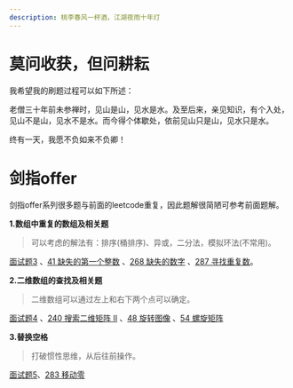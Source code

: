 ```yaml
---
description: 桃李春风一杯酒，江湖夜雨十年灯
---
```


# 莫问收获，但问耕耘

我希望我的刷题过程可以如下所述：

老僧三十年前未参禅时，见山是山，见水是水。及至后来，亲见知识，有个入处，见山不是山，见水不是水。而今得个体歇处，依前见山只是山，见水只是水。

终有一天，我愿不负如来不负卿！

# 剑指offer

剑指offer系列很多题与前面的leetcode重复，因此题解很简陋可参考前面题解。

**1.数组中重复的数组及相关题**

> 可以考虑的解法有：排序(桶排序)、异或，二分法，模拟环法(不常用)。

[面试题3](offer3.md) 、[41 缺失的第一个整数](41.md) 、[268 缺失的数字](268.md) 、[287 寻找重复数](287.md)。

**2.二维数组的查找及相关题**

> 二维数组可以通过左上和右下两个点可以确定。

[面试题4](offer4.md) 、[240 搜索二维矩阵 II](240.md) 、[48 旋转图像](48.md) 、[54 螺旋矩阵](54.md) 

**3.替换空格**

> 打破惯性思维，从后往前操作。

[面试题5](offer5.md)、[283 移动零](283.md) 